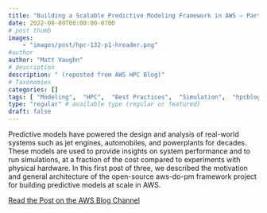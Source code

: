 ```yaml
---
title: "Building a Scalable Predictive Modeling Framework in AWS – Part 1"
date: 2022-08-09T00:00:00-0700
# post thumb
images:
    - "images/post/hpc-132-p1-hreader.png"
#author
author: "Matt Vaughn"
# description
description: " (reposted from AWS HPC Blog)"
# Taxonomies
categories: []
tags: [ "Modeling",  "HPC",  "Best Practices",  "Simulation",  "hpcblog", ]
type: "regular" # available type (regular or featured)
draft: false
---
```


Predictive models have powered the design and analysis of real-world systems such as jet engines, automobiles, and powerplants for decades. These models are used to provide insights on system performance and to run simulations, at a fraction of the cost compared to experiments with physical hardware. In this first post of three, we described the motivation and general architecture of the open-source aws-do-pm framework project for building predictive models at scale in AWS.

<a href="https://aws.amazon.com/blogs/hpc/building-a-scalable-predictive-modeling-framework-in-aws/" class="btn btn-primary btn-lg active" role="button" aria-pressed="true" style="margin-top: 8px;">Read the Post on the AWS Blog Channel</a>